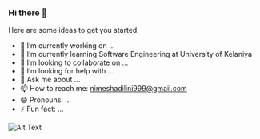 ### Hi there 👋


Here are some ideas to get you started:

- 🔭 I’m currently working on ...
- 🌱 I’m currently learning Software Engineering at University of Kelaniya
- 👯 I’m looking to collaborate on ...
- 🤔 I’m looking for help with ...
- 💬 Ask me about ...
- 📫 How to reach me: nimeshadilini999@gmail.com
- 😄 Pronouns: ...
- ⚡ Fun fact: ...

![Alt Text](https://github.com/EANimesha/portfolio-new/blob/master/src/assets/images/video.gif)
